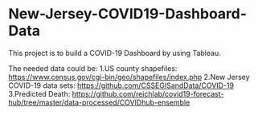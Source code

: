 # New-Jersey-COVID19-Dashboard-Data

This project is to build a COVID-19 Dashboard by using Tableau.

The needed data could be:
1.US county shapefiles: https://www.census.gov/cgi-bin/geo/shapefiles/index.php
2.New Jersey COVID-19 data sets: https://github.com/CSSEGISandData/COVID-19
3.Predicted Death: https://github.com/reichlab/covid19-forecast-hub/tree/master/data-processed/COVIDhub-ensemble
